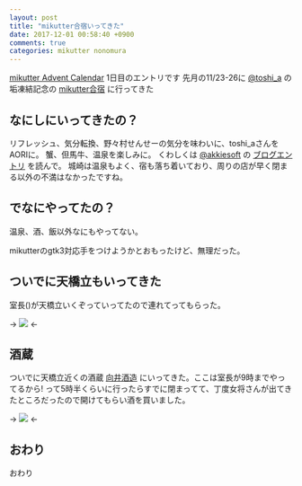 ```yaml
---
layout: post
title: "mikutter合宿いってきた"
date: 2017-12-01 00:58:40 +0900
comments: true
categories: mikutter nonomura
---
```


[mikutter Advent Calendar](https://adventar.org/calendars/2128) 1日目のエントリです
先月の11/23-26に [@toshi_a](https://twitter.com/toshi_a) の垢凍結記念の [mikutter合宿](https://atnd.org/events/90619) に行ってきた

## なにしにいってきたの？

リフレッシュ、気分転換、野々村せんせーの気分を味わいに、toshi_aさんをAORIに。
蟹、但馬牛、温泉を楽しみに。
くわしくは [@akkiesoft](https://twitter.com/akkiesoft) の [ブログエントリ](http://akkiesoft.hatenablog.jp/entry/20171127/1511763219) を読んで。
城崎は温泉もよく、宿も落ち着いており、周りの店が早く閉まる以外の不満はなかったですね。

## でなにやってたの？

温泉、酒、飯以外なにもやってない。

mikutterのgtk3対応手をつけようかとおもったけど、無理だった。

## ついでに天橋立もいってきた

室長\(\)が天橋立いくぞっていってたので連れてってもらった。

-> ![](/images/photo/amano-hashidate.jpg) <-

## 酒蔵

ついでに天橋立近くの酒蔵 [向井酒造](http://kuramoto-mukai.jp/) にいってきた。ここは室長が9時までやってるから!
って5時半くらいに行ったらすでに閉まってて、丁度女将さんが出てきたところだったので開けてもらい酒を買いました。

-> ![](/images/photo/mukai-sake.jpg) <-

## おわり

おわり